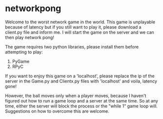 # networkpong

Welcome to the worst network game in the world. This game is unplayable because of latency but if you still want to play it, please download a client.py file and inform me.
I will start the game on the server and we can then play network pong!

The game requires two python libraries, please install them before attempting to play:
1) PyGame
2) RPyC

If you want to enjoy this game on a 'localhost', please replace the ip of the server in the Game.py and Clientx.py files with 'localhost' and voila, latency gone!

However, the ball moves only when a player moves, because I haven't figured out how to run a game loop and a server at the same time. So at any time, either the server will block the process or the "while 1" game loop will. Suggestions on how to overcome this are welcome.
